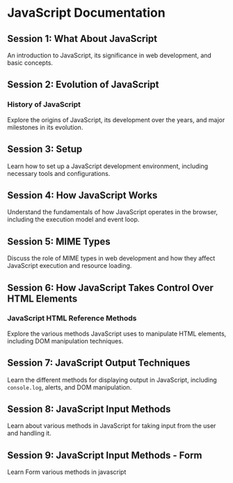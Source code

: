 # JavaScript Documentation

## Session 1: What About JavaScript
An introduction to JavaScript, its significance in web development, and basic concepts.

## Session 2: Evolution of JavaScript
### History of JavaScript
Explore the origins of JavaScript, its development over the years, and major milestones in its evolution.

## Session 3: Setup
Learn how to set up a JavaScript development environment, including necessary tools and configurations.

## Session 4: How JavaScript Works
Understand the fundamentals of how JavaScript operates in the browser, including the execution model and event loop.

## Session 5: MIME Types
Discuss the role of MIME types in web development and how they affect JavaScript execution and resource loading.

## Session 6: How JavaScript Takes Control Over HTML Elements
### JavaScript HTML Reference Methods
Explore the various methods JavaScript uses to manipulate HTML elements, including DOM manipulation techniques.

## Session 7: JavaScript Output Techniques
Learn the different methods for displaying output in JavaScript, including `console.log`, alerts, and DOM manipulation.

## Session 8: JavaScript Input Methods
Learn about various methods in JavaScript for taking input from the user and handling it.

## Session 9: JavaScript Input Methods - Form 
Learn Form various methods in javascript